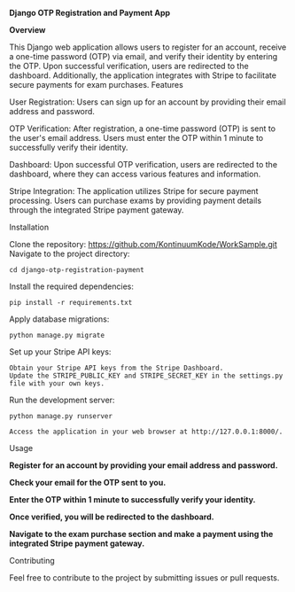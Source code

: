 **Django OTP Registration and Payment App**


**Overview**

This Django web application allows users to register for an account, receive a one-time password (OTP) via email, and verify their identity by entering the OTP. Upon successful verification, users are redirected to the dashboard. Additionally, the application integrates with Stripe to facilitate secure payments for exam purchases.
Features

User Registration: Users can sign up for an account by providing their email address and password.

OTP Verification: After registration, a one-time password (OTP) is sent to the user's email address. Users must enter the OTP within 1 minute to successfully verify their identity.

Dashboard: Upon successful OTP verification, users are redirected to the dashboard, where they can access various features and information.

Stripe Integration: The application utilizes Stripe for secure payment processing. Users can purchase exams by providing payment details through the integrated Stripe payment gateway.

Installation

Clone the repository:
        https://github.com/KontinuumKode/WorkSample.git
Navigate to the project directory:



    cd django-otp-registration-payment

Install the required dependencies:


    pip install -r requirements.txt

Apply database migrations:


    python manage.py migrate

Set up your Stripe API keys:

    Obtain your Stripe API keys from the Stripe Dashboard.
    Update the STRIPE_PUBLIC_KEY and STRIPE_SECRET_KEY in the settings.py file with your own keys.

Run the development server:

    python manage.py runserver

    Access the application in your web browser at http://127.0.0.1:8000/.

Usage

**Register for an account by providing your email address and password.**

**Check your email for the OTP sent to you.**

**Enter the OTP within 1 minute to successfully verify your identity.**

**Once verified, you will be redirected to the dashboard.**

**Navigate to the exam purchase section and make a payment using the integrated Stripe payment gateway.**

Contributing

Feel free to contribute to the project by submitting issues or pull requests.
